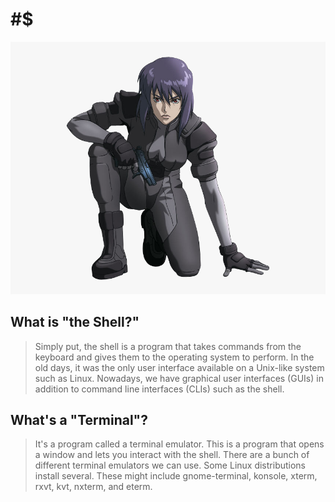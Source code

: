 
# #$

![](pictures/410-4106156_motoko-kusanagi-ghost-in-the-shell-major-outfit.png)


## What is "the Shell?"

>Simply put, the shell is a program that takes commands from the keyboard and gives them to the operating system to perform. In the old days, it was the only user interface available on a Unix-like system such as Linux. Nowadays, we have graphical user interfaces (GUIs) in addition to command line interfaces (CLIs) such as the shell.


## What's a "Terminal"?

>It's a program called a terminal emulator. This is a program that opens a window and lets you interact with the shell. There are a bunch of different terminal emulators we can use. Some Linux distributions install several. These might include gnome-terminal, konsole, xterm, rxvt, kvt, nxterm, and eterm.
